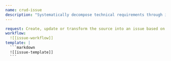 ```yaml
---
name: crud-issue
description: "Systematically decompose technical requirements through iterative questioning to create comprehensive tech issues with clear goals, components, properties, behaviors, deliverables, checkpoints, and effort estimates."
---
```

````````````yaml
request: Create, update or transform the source into an issue based on the user's request, iteratively refining it through questioning to ensure all requirements are captured without assumptions.
workflow:
  ![[issue-workflow]]
template: |
  ```markdown
  ![[issue-template]]
  ```
````````````
